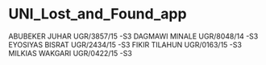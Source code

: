 # UNI_Lost_and_Found_app

ABUBEKER JUHAR        UGR/3857/15     -S3
DAGMAWI MINALE        UGR/8048/14     -S3
EYOSIYAS BISRAT       UGR/2434/15     -S3
FIKIR TILAHUN         UGR/0163/15     -S3
MILKIAS WAKGARI       UGR/0422/15     -S3
